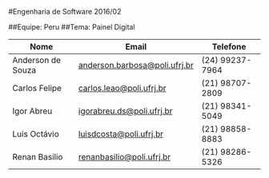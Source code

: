 #Engenharia de Software 2016/02

##Equipe: Peru
##Tema: Painel Digital

Nome|Email|Telefone
--------------------------- | -------------------------------- | -----------------------------
Anderson de Souza | anderson.barbosa@poli.ufrj.br | (24) 99237-7964
Carlos Felipe | carlos.leao@poli.ufrj.br | (21) 98707-2809
Igor Abreu | igorabreu.ds@poli.ufrj.br | (21) 98341-5049
Luis Octávio | luisdcosta@poli.ufrj.br | (21) 98858-8883
Renan Basilio | renanbasilio@poli.ufrj.br | (21) 98286-5326
